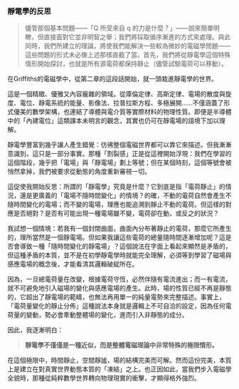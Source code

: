 ### 靜電學的反思

>儘管那個基本問題——「Q 所受來自 q 的力是什麼？」——說來簡單明瞭，但直接面對它並非明智之舉；我們將採取循序漸進的方式來處理。與此同時，我們所建立的理論，將使我們能解決一些較為微妙的電磁學問題——這些問題的形式未必像上述那樣直截了當。首先，我們將從靜電學這個特殊情形開始探討，也就是所有源電荷都保持靜止（儘管試驗電荷可以移動）。

在Griffiths的電磁學中，從第二章的這段話開始，就一頭栽進靜電學的世界。

這是一個精緻、優雅又內容龐雜的領域。從庫倫定律、高斯定律、電場的散度與旋度、電位、靜電系統的能量、影像法、拉普拉斯方程、多極展開……不僅涵蓋了形式優美的數學架構，也連結了導體與電介質等實際材料的物理性質。即便是半導體中的「內建電位」這類課本未明言的觀念，其實也仍可在靜電場的語境下加以理解。

靜電學豐富到幾乎讓人產生錯覺：彷彿整個電磁世界都可以靠它來描述。但我漸漸意識到，這只是一部分事實。那種「割裂感」正是從這裡開始浮現：我們在學習的這個階段，幾乎把「電場」與「靜電場」劃上等號；但在某個時刻，這個等號會被悄然拿掉，我們被要求從動態的角度重新審視一切。

這促使我開始反思：所謂的「靜電學」究竟是什麼？它到底是指「電荷靜止」的情況，還是更廣義的「電場不隨時間變化」的情境？的確，不動的電荷自然會產生不隨時間變化的電場；而不變的電場，理應也能追溯到靜止不動的電荷。但這樣的對應是否絕對？是否有可能出現一種電場雖不變，電荷卻在動，或反之的狀況？

我試想一個情境：若我有一個封閉曲面，曲面內分布著靜止的電荷，那麼它所產生的，理所當然是一個靜電場。但如果我讓這些電荷的總量隨時間逐漸增加呢？這是否會導致一種「隨時間變化的靜電場」？這個說法在字面上看起來顯然是矛盾的，但這種矛盾的本質，並不是在初學靜電學時就能完全理解，必須等到學習了磁場與感應電場的概念後，才能看清其邏輯破綻所在。

因為，一旦總電荷量在改變，根據電荷守恆，必然伴隨有電流進出；而一有電流，就不可避免地引入磁場的變化與感應電場的產生。此時，場的性質已經不再是靜態的，它超出了靜電場的範疇，也無法再用單一的純量電勢來完整描述。事實上，「電荷量變化的靜止分佈」這種說法本身就是邏輯上不可自洽的設定，因為任何電荷量的變動，勢必會牽動整體場的變化，進而引入非靜態的成分。

因此，我逐漸明白：

> **靜電學不僅僅是一種近似，而是整體電磁理論中非常特殊的極限情形。**

在這個極限中，時間靜止，空間靜謐，場的結構完美而可解。然而這份完美，本質上是建立在對真實世界動態本質的「凍結」之上。也正因如此，當我們步入電磁學全貌時，那種從純粹數學世界轉向物理現實的衝擊，才顯得格外強烈。
